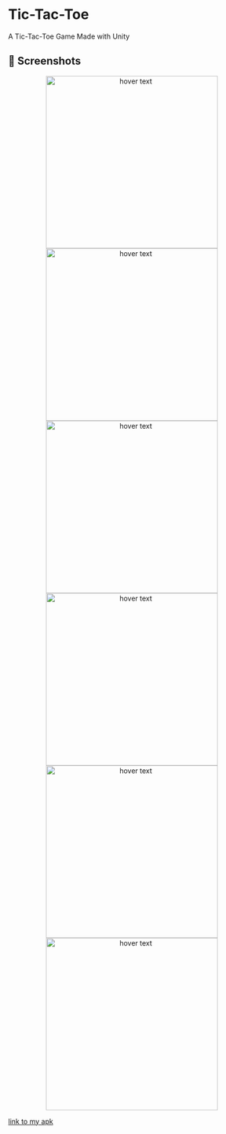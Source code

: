 # Tic-Tac-Toe
A Tic-Tac-Toe Game Made with Unity

## 📸 Screenshots
<p align="center">
  <img src="https://github.com/saicharansigiri/Tic-Tac-Toe/blob/main/images/sc1.jpg" width="350" title="hover text">
  <img src="https://github.com/saicharansigiri/Tic-Tac-Toe/blob/main/images/sc2.jpg" width="350" alt="hover text">
  <img src="https://github.com/saicharansigiri/Tic-Tac-Toe/blob/main/images/sc3.jpg" width="350" alt="hover text">
  <img src="https://github.com/saicharansigiri/Tic-Tac-Toe/blob/main/images/sc4.jpg" width="350" title="hover text">
  <img src="https://github.com/saicharansigiri/Tic-Tac-Toe/blob/main/images/sc5.jpg" width="350" alt="hover text">
  <img src="https://github.com/saicharansigiri/Tic-Tac-Toe/blob/main/images/sc6.jpg" width="350" alt="hover text">
  
</p>


[link to my apk](https://github.com/saicharansigiri/Tic-Tac-Toe/blob/main/Tic%20Tac%20Toe.apk) 

